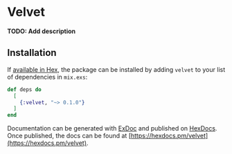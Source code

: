 # Velvet

**TODO: Add description**

## Installation

If [available in Hex](https://hex.pm/docs/publish), the package can be installed
by adding `velvet` to your list of dependencies in `mix.exs`:

```elixir
def deps do
  [
    {:velvet, "~> 0.1.0"}
  ]
end
```

Documentation can be generated with [ExDoc](https://github.com/elixir-lang/ex_doc)
and published on [HexDocs](https://hexdocs.pm). Once published, the docs can
be found at [https://hexdocs.pm/velvet](https://hexdocs.pm/velvet).

